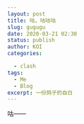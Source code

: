 ```yaml
---
layout: post
title: 咕，咕咕咕
slug: gugugu
date: 2020-03-21 02:30
status: publish
author: KOI
categories: 

  - clash
tags:
  - Me
  - Blog
excerpt: 一份鸽子的自白
---
```


 咕——

